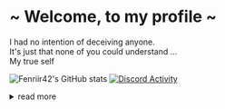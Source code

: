 # ~ Welcome, to my profile ~

I had no intention of deceiving anyone.  
It's just that none of you could understand ...  
My true self  
  
![Fenriir42's GitHub stats](https://my-stats-icvt.vercel.app/api?username=Fenriir42&amp&count_private=true&bg_color=90,171515,171515,FF0000,FF0000&hide_border=true&ring_color=FF0000&title_color=FF0000&title_bold=true&text_color=e8eaea)
[![Discord Activity](https://lanyard.kyrie25.me/api/881823423033122857)](https://discord.com/users/881823423033122857)
  
<details>
<summary>read more</summary>
  
## ~ about me ~
  
<img src="https://media.tenor.com/iZjSGTjKzyQAAAAC/shinei-nouzen-86.gif" align="right" width="30%" alt="">
<div align="left">
  
+ **Name :** Julien
+ **Loves :** anime, games, Warhammer 40k
+ **Hobbys :** Tech Stuff, Being a history nerd, gaming
+ **Working :** @Epitech (student)
+ **Learning :** mainly C & other stuff (web, dev, bash ...)
+ **Use :**    ![Windows 11](https://img.shields.io/badge/Windows%2011-%230079d5.svg?style=for-the-badge&logo=Windows%2011&logoColor=white) ![Ubuntu](https://img.shields.io/badge/Ubuntu-E95420?style=for-the-badge&logo=ubuntu&logoColor=white)
</div>
  
## ~ :notebook: Knowledge :notebook: ~
  
<div align="left">
<img src="https://gifdb.com/images/high/rt0yri6so9ip2wtm.webp" align="right" width="25%" alt="">

![C](https://img.shields.io/badge/c-%2300599C.svg?style=for-the-badge&logo=c&logoColor=white)
![C++](https://img.shields.io/badge/c++-%2300599C.svg?style=for-the-badge&logo=c%2B%2B&logoColor=white)
![PHP](https://img.shields.io/badge/php-%23777BB4.svg?style=for-the-badge&logo=php&logoColor=white)
![Python](https://img.shields.io/badge/python-3670A0?style=for-the-badge&logo=python&logoColor=white)
![Haskell](https://img.shields.io/badge/Haskell-5e5086?style=for-the-badge&logo=haskell&logoColor=white)
![Shell Script](https://img.shields.io/badge/shell_script-%23121011.svg?style=for-the-badge&logo=gnu-bash&logoColor=white)

![HTML5](https://img.shields.io/badge/html5-%23E34F26.svg?style=for-the-badge&logo=html5&logoColor=white)
![CSS](https://img.shields.io/badge/css3%20-%231572B6.svg?&style=for-the-badge&logo=css3&logoColor=white)
![JavaScript](https://img.shields.io/badge/javascript%20-%23323330.svg?&style=for-the-badge&logo=javascript&logoColor=white)
![React](https://img.shields.io/badge/react-%2320232a.svg?style=for-the-badge&logo=react&logoColor=white)
![TypeScript](https://img.shields.io/badge/typescript-%23007ACC.svg?style=for-the-badge&logo=typescript&logoColor=white)
  
I'm also willing to learn java soon along with some c# for game development, but I need to enhance my skills in what I know before...  
I'm also a history nerd , not very useful for programming  
  
</div>
<br>

## ~ :memo: Contact me :memo: ~

[![Twitter : @rayd3r2070](https://img.shields.io/badge/rayd3r2070%20-%231DA1F2.svg?&style=for-the-badge&logo=Twitter&logoColor=white)](https://twitter.com/rayd3r2070)
[![Discord : @ju__](https://img.shields.io/badge/ju__%20-%237289DA.svg?&style=for-the-badge&logo=discord&logoColor=white)](https://discord.com/users/881823423033122857)
[![Reddit : @Fenrir426](https://img.shields.io/badge/Fenrir-%23FF4500.svg?style=for-the-badge&logo=Reddit&logoColor=white)](https://www.reddit.com/user/Fenrir426)
  
### ~ Thanks for reading! ~

![](https://media1.giphy.com/media/v1.Y2lkPTc5MGI3NjExOTUyNTBkYjEyNzFjNGI4ZGIwODViN2VhZWVhMWI1OTc4ODZmZWE4NyZjdD1n/8uaOiZk0xg2Na/giphy.gif)

</details>
